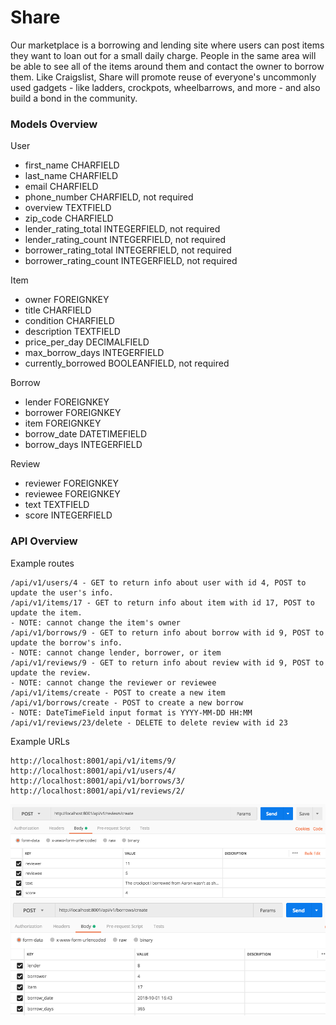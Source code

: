 # Share

Our marketplace is a borrowing and lending site where users can post items they want to loan out for a small daily charge. People in the same area will be able to see all of the items around them and contact the owner to borrow them. Like Craigslist, Share will promote reuse of everyone's uncommonly used gadgets - like ladders, crockpots, wheelbarrows, and more - and also build a bond in the community.

### Models Overview

User
- first_name CHARFIELD
- last_name CHARFIELD
- email CHARFIELD
- phone_number CHARFIELD, not required
- overview TEXTFIELD
- zip_code CHARFIELD
- lender_rating_total INTEGERFIELD, not required
- lender_rating_count INTEGERFIELD, not required
- borrower_rating_total INTEGERFIELD, not required
- borrower_rating_count INTEGERFIELD, not required

Item
- owner FOREIGNKEY
- title CHARFIELD
- condition CHARFIELD
- description TEXTFIELD
- price_per_day DECIMALFIELD
- max_borrow_days INTEGERFIELD
- currently_borrowed BOOLEANFIELD, not required

Borrow
- lender FOREIGNKEY
- borrower FOREIGNKEY
- item FOREIGNKEY
- borrow_date DATETIMEFIELD
- borrow_days INTEGERFIELD

Review
- reviewer FOREIGNKEY
- reviewee FOREIGNKEY
- text TEXTFIELD
- score INTEGERFIELD

### API Overview

Example routes

    /api/v1/users/4 - GET to return info about user with id 4, POST to update the user's info.
    /api/v1/items/17 - GET to return info about item with id 17, POST to update the item.
    - NOTE: cannot change the item's owner
    /api/v1/borrows/9 - GET to return info about borrow with id 9, POST to update the borrow's info.
    - NOTE: cannot change lender, borrower, or item
    /api/v1/reviews/9 - GET to return info about review with id 9, POST to update the review.
    - NOTE: cannot change the reviewer or reviewee
    /api/v1/items/create - POST to create a new item
    /api/v1/borrows/create - POST to create a new borrow
    - NOTE: DateTimeField input format is YYYY-MM-DD HH:MM
    /api/v1/reviews/23/delete - DELETE to delete review with id 23
    
Example URLs

    http://localhost:8001/api/v1/items/9/
    http://localhost:8001/api/v1/users/4/
    http://localhost:8001/api/v1/borrows/3/
    http://localhost:8001/api/v1/reviews/2/


![postman example](img/create_review.png)
![postman example](img/create_borrow.png)
